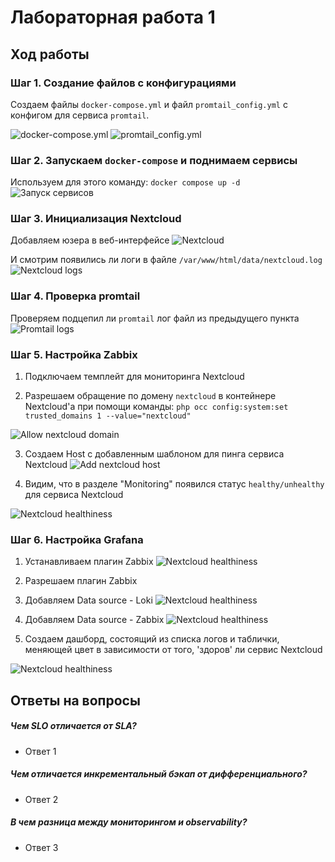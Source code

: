 # Лабораторная работа 1

## Ход работы

### Шаг 1. Создание файлов с конфигурациями

Создаем файлы `docker-compose.yml` и файл `promtail_config.yml` с конфигом для сервиса `promtail`.

![docker-compose.yml](images/Screenshot_1.png)
![promtail_config.yml](images/Screenshot_2.png)

### Шаг 2. Запускаем `docker-compose` и поднимаем сервисы

Используем для этого команду: `docker compose up -d`
![Запуск сервисов](images/Screenshot_0.png)

### Шаг 3. Инициализация Nextcloud

Добавляем юзера в веб-интерфейсе
![Nextcloud](images/Screenshot_3.png)

И смотрим появились ли логи в файле `/var/www/html/data/nextcloud.log`
![Nextcloud logs](images/Screenshot_4.png)

### Шаг 4. Проверка promtail

Проверяем подцепил ли `promtail` лог файл из предыдущего пункта
![Promtail logs](images/Screenshot_5.png)

### Шаг 5. Настройка Zabbix

1. Подключаем темплейт для мониторинга Nextcloud

2. Разрешаем обращение по домену `nextcloud` в контейнере Nextcloud'а при помощи команды: `php occ config:system:set trusted_domains 1 --value="nextcloud"`

![Allow nextcloud domain](images/Screenshot_6.png)

3. Создаем Host с добавленным шаблоном для пинга сервиса Nextcloud
![Add nextcloud host](images/Screenshot_7.png)

4. Видим, что в разделе "Monitoring" появился статус `healthy/unhealthy` для сервиса Nextcloud

![Nextcloud healthiness](images/Screenshot_8.png)

### Шаг 6. Настройка Grafana
1. Устанавливаем плагин Zabbix
![Nextcloud healthiness](images/Screenshot_9.png)

2. Разрешаем плагин Zabbix

3. Добавляем Data source - Loki
![Nextcloud healthiness](images/Screenshot_10.png)

4. Добавляем Data source - Zabbix
![Nextcloud healthiness](images/Screenshot_11.png)
   
5. Создаем дашборд, состоящий из списка логов и таблички, меняющей цвет в зависимости от того, 'здоров' ли сервис Nextcloud

![Nextcloud healthiness](images/Screenshot_12.png)



## Ответы на вопросы

##### Чем SLO отличается от SLA?
- Ответ 1

##### Чем отличается инкрементальный бэкап от дифференциального?
- Ответ 2

##### В чем разница между мониторингом и observability?
- Ответ 3